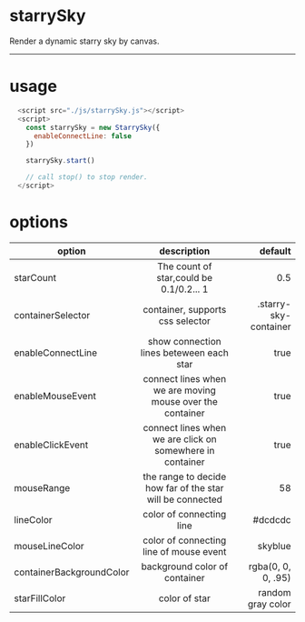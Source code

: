 # starrySky
Render a dynamic starry sky by canvas.

***
# usage

```js
  <script src="./js/starrySky.js"></script>
  <script>
    const starrySky = new StarrySky({
      enableConnectLine: false
    })

    starrySky.start()

    // call stop() to stop render.
  </script>
```

# options

option|description|default
--|:--:|--:
starCount|The count of star,could be 0.1/0.2... 1|0.5
containerSelector|container, supports css selector|.starry-sky-container
enableConnectLine|show connection lines beteween each star|true
enableMouseEvent|connect lines when we are moving mouse over the container|true
enableClickEvent|connect lines when we are click on somewhere in container|true
mouseRange|the range to decide how far of the star will be connected|58
lineColor|color of connecting line|#dcdcdc
mouseLineColor|color of connecting line of mouse event|skyblue
containerBackgroundColor|background color of container|rgba(0, 0, 0, .95)
starFillColor|color of star|random gray color
